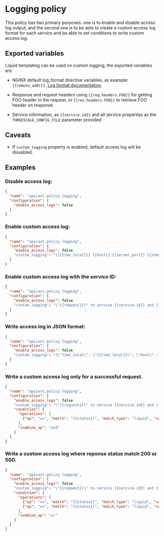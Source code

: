 # Logging policy

This policy has two primary purposes: one is to enable and disable access log
output, and the second one is to be able to create a custom access log format
for each service and be able to set conditions to write custom access log. 


## Exported variables

Liquid templating can be used on custom logging, the exported variables are:

- NGINX default log_format directive variables, as example: `{{remote_addr}}`.
[Log format documentation](http://nginx.org/en/docs/http/ngx_http_log_module.html). 

- Response and request headers using `{{req.headers.FOO}}` for getting FOO
header in the request, or `{{res.headers.FOO}}` to retrieve FOO header on
response.
- Service information, as `{{service.id}}` and all service propertias as the
`THREESCALE_CONFIG_FILE` parameter provided

## Caveats

- If `custom_logging` property is enabled, default access log will be dissabled.

## Examples

### Disable access log:

```json
{
  "name": "apicast.policy.logging",
  "configuration": {
    "enable_access_logs": false
  }
}
```

### Enable custom access log:

```json
{
  "name": "apicast.policy.logging",
  "configuration": {
    "enable_access_logs": false
    "custom_logging": "[{{time_local}}] {{host}}:{{server_port}} {{remote_addr}}:{{remote_port}} \"{{request}}\" {{status}} {{body_bytes_sent}} ({{request_time}}) {{post_action_impact}}",
  }
}
```

### Enable custom access log with the service ID:
```json
{
  "name": "apicast.policy.logging",
  "configuration": {
    "enable_access_logs": false
    "custom_logging": "\"{{request}}\" to service {{service.id}} and {{service.name}}",
  }
}
```

### Write access log in JSON format:

```json
{
  "name": "apicast.policy.logging",
  "configuration": {
    "enable_access_logs": false
    "custom_logging": "{\"time_local\": \"{{time_local}}\", \"host\" : \"{{host}}\"}",
  }
}
```

### Write a custom access log only for a successful request.

```json
{
  "name": "apicast.policy.logging",
  "configuration": {
    "enable_access_logs": false
    "custom_logging": "\"{{request}}\" to service {{service.id}} and {{service.name}}",
    "condition": {
      "operations": [
        {"op": "==", "match": "{{status}}", "match_type": "liquid", "value": "200"}
      ],
      "combine_op": "and"
    }
  }
}
```

### Write a custom access log where reponse status match 200 or 500.

```json
{
  "name": "apicast.policy.logging",
  "configuration": {
    "enable_access_logs": false
    "custom_logging": "\"{{request}}\" to service {{service.id}} and {{service.name}}",
    "condition": {
      "operations": [
        {"op": "==", "match": "{{status}}", "match_type": "liquid", "value": "200"},
        {"op": "==", "match": "{{status}}", "match_type": "liquid", "value": "500"}
      ],
      "combine_op": "or"
    }
  }
}
```
